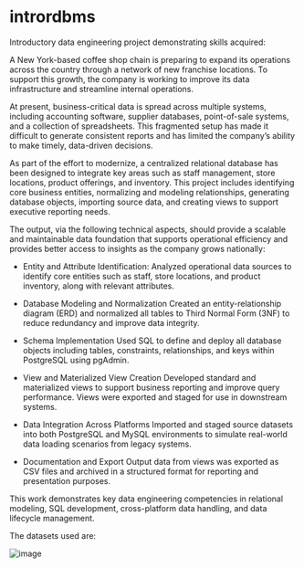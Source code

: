# intrordbms
Introductory data engineering project demonstrating skills acquired:

A New York-based coffee shop chain is preparing to expand its operations across the country through a network of new franchise locations. To support this growth, the company is working to improve its data infrastructure and streamline internal operations.

At present, business-critical data is spread across multiple systems, including accounting software, supplier databases, point-of-sale systems, and a collection of spreadsheets. This fragmented setup has made it difficult to generate consistent reports and has limited the company’s ability to make timely, data-driven decisions.

As part of the effort to modernize, a centralized relational database has been designed to integrate key areas such as staff management, store locations, product offerings, and inventory. This project includes identifying core business entities, normalizing and modeling relationships, generating database objects, importing source data, and creating views to support executive reporting needs.

The output, via the following technical aspects, should provide a scalable and maintainable data foundation that supports operational efficiency and provides better access to insights as the company grows nationally:

- Entity and Attribute Identification:
  Analyzed operational data sources to identify core entities such as staff, store locations, and product inventory, along with relevant attributes.

- Database Modeling and Normalization
  Created an entity-relationship diagram (ERD) and normalized all tables to Third Normal Form (3NF) to reduce redundancy and improve data integrity.

- Schema Implementation
  Used SQL to define and deploy all database objects including tables, constraints, relationships, and keys within PostgreSQL using pgAdmin.

- View and Materialized View Creation
  Developed standard and materialized views to support business reporting and improve query performance. Views were exported and staged for use in downstream systems.

- Data Integration Across Platforms
  Imported and staged source datasets into both PostgreSQL and MySQL environments to simulate real-world data loading scenarios from legacy systems.

- Documentation and Export
  Output data from views was exported as CSV files and archived in a structured format for reporting and presentation purposes.

This work demonstrates key data engineering competencies in relational modeling, SQL development, cross-platform data handling, and data lifecycle management.

The datasets used are:


![image](https://github.com/user-attachments/assets/b5d8306d-26a4-4682-af45-e9779785e769)

